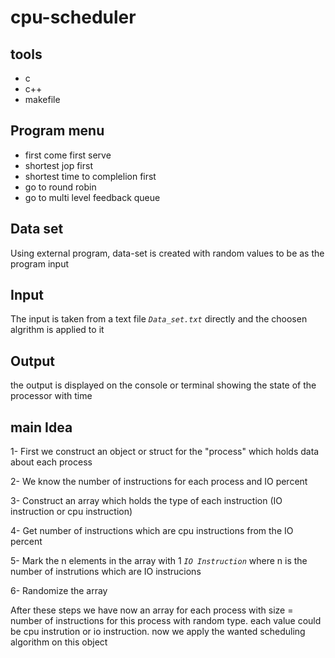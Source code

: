 # cpu-scheduler
## tools
* c
* c++ 
* makefile

## Program menu 
  - first come first serve
  - shortest jop first
  - shortest time to complelion first
  - go to round robin
  - go to multi level feedback queue

## Data set
 Using external program, data-set is created with random values to be as the program input
 
## Input
 The input is taken from a text file *`Data_set.txt`* directly and the choosen algrithm is applied to it
 
## Output
 the output is displayed on the console or terminal showing the state of the processor with time
 
## main Idea
 1- First we construct an object or struct for the "process" which holds data about each process 
 
 2- We know the number of instructions for each process and IO percent 
 
 3- Construct an  array which holds the type of each instruction (IO instruction or cpu instruction)
 
 4- Get number of instructions which are cpu instructions from the IO percent 
 
 5- Mark the n elements in the array with 1 *`IO Instruction`* where n is the number of instrutions which are IO instrucions
 
 6- Randomize the array

After these steps we have now an array for each process with size = number of instructions for this process with random type. each value could be cpu instrution or io instruction.
now we apply the wanted  scheduling algorithm on this object
